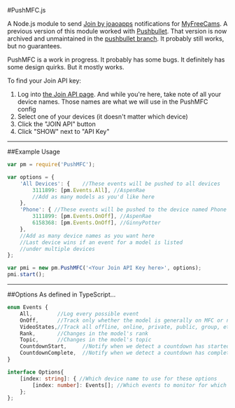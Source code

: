 #PushMFC.js

A Node.js module to send [Join by joaoapps](http://joaoapps.com/join/) notifications for [MyFreeCams](http://www.myfreecams.com).  A previous version of
this module worked with [Pushbullet](http://www.pushbullet.com).  That version is now archived and unmaintained in the [pushbullet branch](https://github.com/ZombieAlex/PushMFC/tree/pushbullet).
It probably still works, but no guarantees.

PushMFC is a work in progress.  It probably has some bugs.  It definitely has some design quirks.  But it mostly works.

To find your Join API key:

1. Log into [the Join API page](https://joinjoaomgcd.appspot.com/). And while you're here, take note of all your device names. Those names are what we will use in the PushMFC config
2. Select one of your devices (it doesn't matter which device)
3. Click the "JOIN API" button
4. Click "SHOW" next to "API Key"

------------

##Example Usage

```javascript
var pm = require('PushMFC');

var options = {
    'All Devices': {    //These events will be pushed to all devices
        3111899: [pm.Events.All], //AspenRae
        //Add as many models as you'd like here
    },
    'Phone': { //These events will be pushed to the device named Phone
        3111899: [pm.Events.OnOff], //AspenRae
        6158368: [pm.Events.OnOff], //GinnyPotter
    },
    //Add as many device names as you want here
    //Last device wins if an event for a model is listed
    //under multiple devices
};

var pmi = new pm.PushMFC('<Your Join API Key here>', options);
pmi.start();
```

------------

##Options
As defined in TypeScript...

```typescript
enum Events {
    All,        //Log every possible event
    OnOff,      //Track only whether the model is generally on MFC or not (leaving off public/private/group details)
    VideoStates,//Track all offline, online, private, public, group, etc states for the model
    Rank,       //Changes in the model's rank
    Topic,      //Changes in the model's topic
    CountdownStart,     //Notify when we detect a countdown has started
    CountdownComplete,  //Notify when we detect a countdown has complete
}

interface Options{
    [index: string]: { //Which device name to use for these options
        [index: number]: Events[]; //Which events to monitor for which models
    };
};
```
